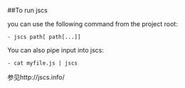 ##To run  jscs

you can use the following command from the project root:

    - jscs path[ path[...]]
 

You can also pipe input into jscs:

    - cat myfile.js | jscs
 

参见http://jscs.info/